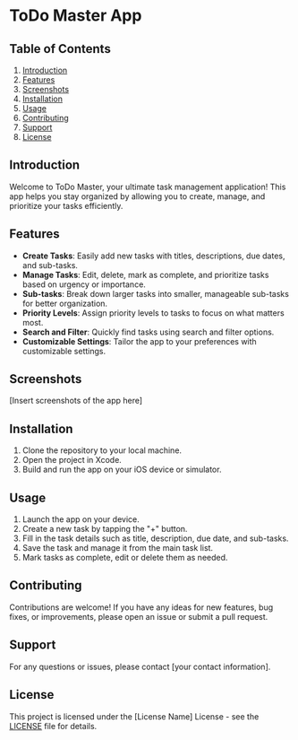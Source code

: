 # ToDo Master App

## Table of Contents
1. [Introduction](#introduction)
2. [Features](#features)
3. [Screenshots](#screenshots)
4. [Installation](#installation)
5. [Usage](#usage)
6. [Contributing](#contributing)
7. [Support](#support)
8. [License](#license)

## Introduction
Welcome to ToDo Master, your ultimate task management application! This app helps you stay organized by allowing you to create, manage, and prioritize your tasks efficiently.

## Features
- **Create Tasks**: Easily add new tasks with titles, descriptions, due dates, and sub-tasks.
- **Manage Tasks**: Edit, delete, mark as complete, and prioritize tasks based on urgency or importance.
- **Sub-tasks**: Break down larger tasks into smaller, manageable sub-tasks for better organization.
- **Priority Levels**: Assign priority levels to tasks to focus on what matters most.
- **Search and Filter**: Quickly find tasks using search and filter options.
- **Customizable Settings**: Tailor the app to your preferences with customizable settings.

## Screenshots
[Insert screenshots of the app here]

## Installation
1. Clone the repository to your local machine.
2. Open the project in Xcode.
3. Build and run the app on your iOS device or simulator.

## Usage
1. Launch the app on your device.
2. Create a new task by tapping the "+" button.
3. Fill in the task details such as title, description, due date, and sub-tasks.
4. Save the task and manage it from the main task list.
5. Mark tasks as complete, edit or delete them as needed.

## Contributing
Contributions are welcome! If you have any ideas for new features, bug fixes, or improvements, please open an issue or submit a pull request.

## Support
For any questions or issues, please contact [your contact information].

## License
This project is licensed under the [License Name] License - see the [LICENSE](LICENSE) file for details.
